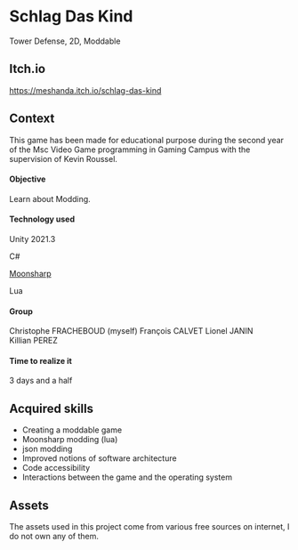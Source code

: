 # Schlag Das Kind
Tower Defense, 2D, Moddable

## Itch.io 
https://meshanda.itch.io/schlag-das-kind
 
## Context
This game has been made for educational purpose during the second year of the Msc Video Game programming in Gaming Campus with the supervision of Kevin Roussel.  

#### Objective
Learn about Modding.  

#### Technology used
Unity 2021.3

C#

[Moonsharp](https://www.moonsharp.org)

Lua

#### Group
Christophe FRACHEBOUD (myself)
François CALVET
Lionel JANIN   
Killian PEREZ 

#### Time to realize it
3 days and a half

## Acquired skills
- Creating a moddable game
- Moonsharp modding (lua)
- json modding
- Improved notions of software architecture
- Code accessibility
- Interactions between the game and the operating system

## Assets
The assets used in this project come from various free sources on internet, I do not own any of them.
